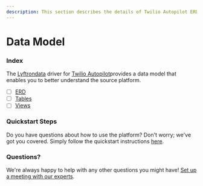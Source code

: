 ```yaml
---
description: This section describes the details of Twilio Autopilot ERD, Tables, and Views.
---
```


# Data Model

### Index

The  [Lyftrondata](https://www.lyftrondata.com/) driver for [Twilio Autopilot](https://www.lyftrondata.com/integration/business-analytics/twillio/)provides a data model that enables you to better understand the source platform.

* [ ] [ERD](../../../business-analytics/twilio-autopilot/data-model/erd.md)
* [ ] [Tables](../../../business-analytics/twilio-autopilot/data-model/tables.md)
* [ ] [Views](../../../business-analytics/twilio-autopilot/data-model/views.md)

### Quickstart Steps

Do you have questions about how to use the platform? Don't worry; we've got you covered. Simply follow the quickstart instructions [here](../../../business-analytics/twilio-autopilot/quickstart-steps.md).

### Questions? <a href="#questions" id="questions"></a>

We're always happy to help with any other questions you might have! [Set up a meeting with our experts](https://www.lyftrondata.com/book-a-meeting/).

